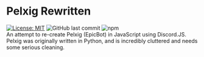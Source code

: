 # Pelxig Rewritten 
[![License: MIT](https://img.shields.io/badge/License-MIT-blue.svg)](https://opensource.org/licenses/MIT)
![GitHub last commit](https://img.shields.io/github/last-commit/WackyFolf/Pelxig-Rewritten)
![npm](https://img.shields.io/npm/v/npm)\
An attempt to re-create Pelxig (EpicBot) in JavaScript using Discord.JS.
Pelxig was originally written in Python, and is incredibly cluttered and needs some serious cleaning.
